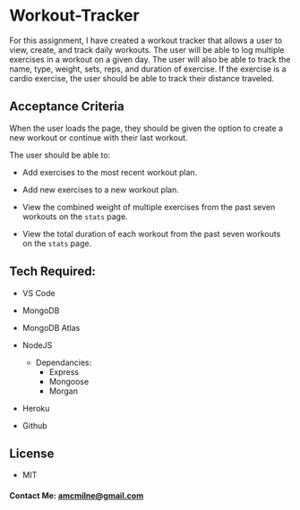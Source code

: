  # Workout-Tracker
For this assignment,  I have created a workout tracker that allows a user to view, create, and track daily workouts.   The user will be able to log multiple exercises in a workout on a given day.   The user will also be able to track the name, type, weight, sets, reps, and duration of exercise.   If the exercise is a cardio exercise, the user should be able to track their distance traveled.

## Acceptance Criteria

When the user loads the page, they should be given the option to create a new workout or continue with their last workout.

The user should be able to:

  * Add exercises to the most recent workout plan.

  * Add new exercises to a new workout plan.

  * View the combined weight of multiple exercises from the past seven workouts on the `stats` page.

  * View the total duration of each workout from the past seven workouts on the `stats` page.

## Tech Required: 
* VS Code
* MongoDB
* MongoDB Atlas
* NodeJS
  * Dependancies: 
    * Express
    * Mongoose
    * Morgan

* Heroku
* Github
 
 ## License
 * MIT



#### Contact Me: amcmilne@gmail.com